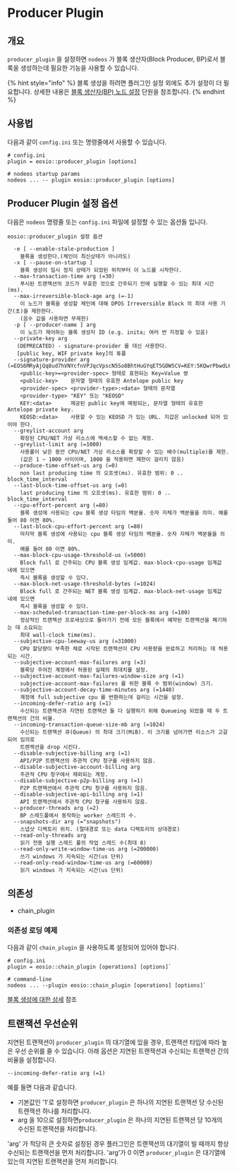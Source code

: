 # Producer Plugin

## 개요

`producer_plugin` 을 설정하면 `nodeos` 가 블록 생산자(Block Producer, BP)로서 블록을 생성하는데 필요한 기능을 사용할 수 있습니다.

{% hint style="info" %}
블록 생성을 하려면 플러그인 설정 외에도 추가 설정이 더 필요합니다. 상세한 내용은 [블록 생산자(BP) 노드 설정](../../setup-producer-node.md) 단원을 참조합니다.
{% endhint %}

## 사용법

다음과 같이 `config.ini` 또는 명령줄에서 사용할 수 있습니다.

```
# config.ini
plugin = eosio::producer_plugin [options]

# nodeos startup params
nodeos ... -- plugin eosio::producer_plugin [options]
```

## Producer Plugin 설정 옵션

다음은 `nodeos` 명령줄 또는 `config.ini` 파일에 설정할 수 있는 옵션들 입니다.

```
eosio::producer_plugin 설정 옵션

  -e [ --enable-stale-production ]      
    블록을 생성한다.(체인이 최신상태가 아니라도)
  -x [ --pause-on-startup ]             
    블록 생성이 일시 정지 상태가 되었된 위치부터 이 노드를 시작한다.
  --max-transaction-time arg (=30)      
    푸시된 트랜잭션의 코드가 무효한 것으로 간주되기 전에 실행할 수 있는 최대 시간(ms).
  --max-irreversible-block-age arg (=-1)
    이 노드가 블록을 생성할 체인에 대해 DPOS Irreversible Block 의 최대 사용 기간(초)을 제한한다.
    (음수 값을 사용하면 무제한)
  -p [ --producer-name ] arg
    이 노드가 제어하는 블록 생성자 ID (e.g. inita; 여러 번 지정할 수 있음)
  --private-key arg
   (DEPRECATED) - signature-provider 를 대신 사용한다.
   [public key, WIF private key]의 튜플
  --signature-provider arg (=EOS6MRyAjQq8ud7hVNYcfnVPJqcVpscN5So8BhtHuGYqET5GDW5CV=KEY:5KQwrPbwdL6PhXujxW37FSSQZ1JiwsST4cqQzDeyXtP79zkvFD3)
    <public-key>=<provider-spec> 형태로 표현되는 Key=Value 쌍
    <public-key>    문자열 형태의 유효한 Antelope public key 
    <provider-spec> <provider-type>:<data> 형태의 문자열
    <provider-type> "KEY" 또는 "KEOSD"
    KEY:<data>      제공된 public key에 매핑되는, 문자열 형태의 유효한 Antelope private key.
    KEOSD:<data>    사용할 수 있는 KEOSD 가 있는 URL. 지갑은 unlocked 되어 있어야 한다.
  --greylist-account arg
    확장된 CPU/NET 가상 리소스에 액세스할 수 없는 계정.
  --greylist-limit arg (=1000)
    사용률이 낮은 동안 CPU/NET 가상 리소스를 확장할 수 있는 배수(multiple)를 제한.
    (값은 1 ~ 1000 사이이며, 1000 을 적용하면 제한이 걸리지 않음)
  --produce-time-offset-us arg (=0)
    non last producing time 의 오프셋(ms). 유효한 범위: 0 .. block_time_interval
  --last-block-time-offset-us arg (=0)
    last producing time 의 오프셋(ms). 유효한 범위: 0 .. block_time_interval
  --cpu-effort-percent arg (=80)
    블록 생성에 사용되는 cpu 블록 생성 타임의 백분율. 숫자 자체가 백분율을 의미. 예를 들어 80 이면 80%.
  --last-block-cpu-effort-percent arg (=80)
    마지막 블록 생성에 사용되는 cpu 블록 생성 타임의 백분율. 숫자 자체가 백분율을 의미. 
    예를 들어 80 이면 80%.
  --max-block-cpu-usage-threshold-us (=5000)
    Block full 로 간주되는 CPU 블록 생성 임계값. max-block-cpu-usage 임계값 내에 있으면 
    즉시 블록을 생성할 수 있다.
  --max-block-net-usage-threshold-bytes (=1024)
    Block full 로 간주되는 NET 블록 생성 임계값. max-block-net-usage 임계값 내에 있으면 
    즉시 블록을 생성할 수 있다.
  --max-scheduled-transaction-time-per-block-ms arg (=100)
    정상적인 트랜잭션 프로세싱으로 돌아가기 전에 모든 블록에서 예약된 트랜잭션을 폐기하는 데 소요되는 
    최대 wall-clock time(ms).
  --subjective-cpu-leeway-us arg (=31000)
    CPU 할당량이 부족한 채로 시작된 트랜잭션이 CPU 사용량을 완료하고 처리하는 데 허용되는 시간.
  --subjective-account-max-failures arg (=3)
    블록당 주어진 계정에서 허용된 실패의 최대치를 설정.
  --subjective-account-max-failures-window-size arg (=1)
    subjective-account-max-failures 를 위한 블록 수 범위(window) 크기.
  --subjective-account-decay-time-minutes arg (=1440)
    계정에 full subjective cpu 를 반환하는데 걸리는 시간을 설정.
  --incoming-defer-ratio arg (=1)
    수신되는 트랜잭션과 지연된 트랜잭션 둘 다 실행하기 위해 Queueing 되었을 때 두 트랜잭션의 간의 비율.
  --incoming-transaction-queue-size-mb arg (=1024)
    수신되는 트랜잭션 큐(Queue) 의 최대 크기(MiB). 이 크기를 넘어가면 리소스가 고갈되어 임의로 
    트랜잭션을 drop 시킨다.
  --disable-subjective-billing arg (=1)
    API/P2P 트랜잭션의 주관적 CPU 청구를 사용하지 않음.
  --disable-subjective-account-billing arg
    주관적 CPU 청구에서 제외되는 계정.
  --disable-subjective-p2p-billing arg (=1)
    P2P 트랜잭션에서 주관적 CPU 청구를 사용하지 않음.
  --disable-subjective-api-billing arg (=1)
    API 트랜잭션에서 주관적 CPU 청구를 사용하지 않음.
  --producer-threads arg (=2)
    BP 스레드풀에서 동작하는 worker 스레드의 수.
  --snapshots-dir arg (="snapshots")
    스냅샷 디렉토리 위치. (절대경로 또는 data 디렉토리의 상대경로)
  --read-only-threads arg
    읽기 전용 실행 스레드 풀의 작업 스레드 수(최대 8)
  --read-only-write-window-time-us arg (=200000)
    쓰기 windows 가 지속되는 시간(us 단위)
  --read-only-read-window-time-us arg (=60000)
    읽기 windows 가 지속되는 시간(us 단위)
```

## 의존성

* chain\_plugin

### 의존성 로딩 예제

다음과 같이 `chain_plugin` 을 사용하도록 설정되어 있어야 합니다.

```
# config.ini
plugin = eosio::chain_plugin [operations] [options]`

# command-line
nodeos ... --plugin eosio::chain_plugin [operations] [options]`
```

[블록 생성에 대한 상세](../../block-producing-explained.md) 참조

## 트랜잭션 우선순위

지연된 트랜잭션이 `producer_plugin` 의 대기열에 있을 경우, 트랜잭션 타입에 따라 높은 우선 순위를 줄 수 있습니다. 아래 옵션은 지연된 트랜잭션과 수신되는 트랜잭션 간의 비율을 설정합니다.

`--incoming-defer-ratio arg (=1)`

예를 들면 다음과 같습니다.

* 기본값인 '1'로 설정하면 `producer_plugin` 은 하나의 지연된 트랜잭션 당 수신된 트랜잭션 하나를 처리합니다.
* arg 을 10으로 설정하면`producer_plugin` 은 하나의 지연된 트랜잭션 당 10개의 수신된 트랜잭션을 처리합니다.

'arg' 가 적당히 큰 숫자로 설정된 경우 플러그인은 트랜잭션의 대기열이 빌 때까지 항상 수신되는 트랜잭션을 먼저 처리합니다. 'arg'가 0 이면 `producer_plugin` 은 대기열에 있는의 지연된 트랜잭션을 먼저 처리합니다.
